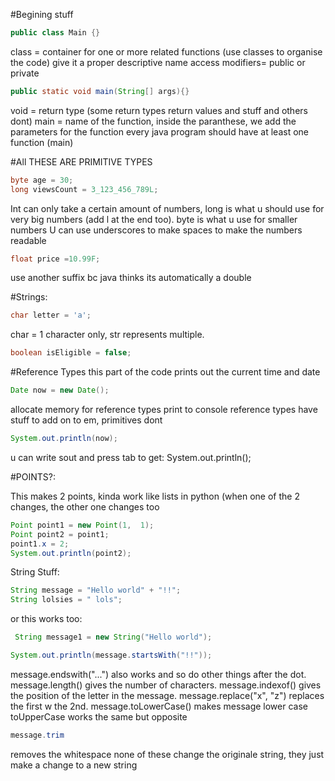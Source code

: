 #Begining stuff 

```java
public class Main {}
```
class = container for one or more related functions (use classes to organise the code) give it a proper descriptive name
access modifiers= public or private

```java
public static void main(String[] args){}
```
void = return type (some return types return values and stuff and others dont)
main = name of the function, inside the paranthese, we add the parameters for the function
every java program should have at least one function (main)


#All THESE ARE PRIMITIVE TYPES
```java
byte age = 30;
long viewsCount = 3_123_456_789L;
```
Int can only take a certain amount of numbers, long is what u should use for very big numbers (add l at the end too). byte is what u use for smaller numbers
U can use underscores to make spaces to make the numbers readable
```java
float price =10.99F;
```
use another suffix bc java thinks its automatically a double


#Strings:
```java        
char letter = 'a';
```
char = 1 character only, str represents multiple.

```java
boolean isEligible = false;
```


#Reference Types
this part of the code prints out the current time and date
```java
Date now = new Date();
```
allocate memory for reference types
print to console
reference types have stuff to add on to em, primitives dont
```java     
System.out.println(now);
```

u can write sout and press  tab to get: System.out.println();

#POINTS?:

This makes 2 points, kinda work like lists in python (when one of the 2 changes, the other one changes too

```java
Point point1 = new Point(1,  1);
Point point2 = point1;
point1.x = 2;
System.out.println(point2);
```
String Stuff:
```java
String message = "Hello world" + "!!";
String lolsies = " lols";
```
or this works too:
```java
 String message1 = new String("Hello world");
```

```java
System.out.println(message.startsWith("!!"));
```
message.endswith("...") also works and so do other things after the dot. message.length() gives the number of characters.  message.indexof() gives the position of the letter in the message. message.replace("x", "z") replaces the first w the 2nd.  message.toLowerCase() makes message lower case toUpperCase works the same but opposite
        
```java
message.trim 
```
removes the whitespace
none of these change the originale string, they just make a change to a new string
